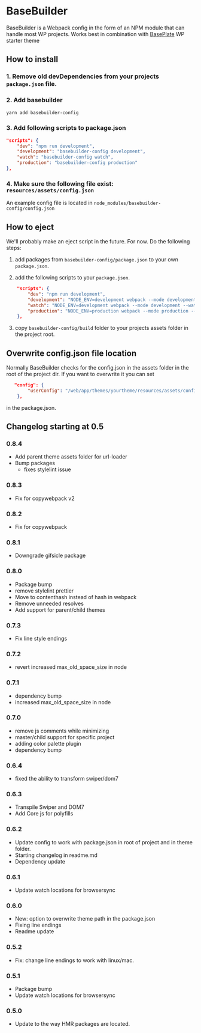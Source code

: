 # BaseBuilder

BaseBuilder is a Webpack config in the form of an NPM module that can handle most WP projects.
Works best in combination with [BasePlate](https://github.com/Levdbas/BasePlate 'Check out BasePlate') WP starter theme

## How to install

### 1. Remove old devDependencies from your projects `package.json` file.

### 2. Add basebuilder

```bash
yarn add basebuilder-config
```

### 3. Add following scripts to package.json

```json
"scripts": {
    "dev": "npm run development",
    "development": "basebuilder-config development",
    "watch": "basebuilder-config watch",
    "production": "basebuilder-config production"
},
```

### 4. Make sure the following file exist: `resources/assets/config.json`

An example config file is located in `node_modules/basebuilder-config/config.json`

## How to eject

We'll probably make an eject script in the future. For now. Do the following steps:

1. add packages from `basebuilder-config/package.json` to your own `package.json`.

2. add the following scripts to your `package.json`.

```json
    "scripts": {
        "dev": "npm run development",
        "development": "NODE_ENV=development webpack --mode development --config assets/build/webpack.config.js",
        "watch": "NODE_ENV=development webpack --mode development --watch --config assets/build/webpack.config.js",
        "production": "NODE_ENV=production webpack --mode production --config assets/build/webpack.config.js"
    },
```

3. copy `basebuilder-config/build` folder to your projects assets folder in the project root.

## Overwrite config.json file location

Normally BaseBuilder checks for the config.json in the assets folder in the root of the project dir.
If you want to overwrite it you can set

```json
   "config": {
        "userConfig": "/web/app/themes/yourtheme/resources/assets/config.json"
    },
```

in the package.json.

## Changelog starting at 0.5

### 0.8.4

-   Add parent theme assets folder for url-loader
-   Bump packages
    -   fixes stylelint issue

### 0.8.3

-   Fix for copywebpack v2

### 0.8.2

-   Fix for copywebpack

### 0.8.1

-   Downgrade gifsicle package

### 0.8.0

-   Package bump
-   remove stylelint prettier
-   Move to contenthash instead of hash in webpack
-   Remove unneeded resolves
-   Add support for parent/child themes

### 0.7.3

-   Fix line style endings

### 0.7.2

-   revert increased max_old_space_size in node

### 0.7.1

-   dependency bump
-   increased max_old_space_size in node

### 0.7.0

-   remove js comments while minimizing
-   master/child support for specific project
-   adding color palette plugin
-   dependency bump

### 0.6.4

-   fixed the ability to transform swiper/dom7

### 0.6.3

-   Transpile Swiper and DOM7
-   Add Core js for polyfills

### 0.6.2

-   Update config to work with package.json in root of project and in theme folder.
-   Starting changelog in readme.md
-   Dependency update

### 0.6.1

-   Update watch locations for browsersync

### 0.6.0

-   New: option to overwrite theme path in the package.json
-   Fixing line endings
-   Readme update

### 0.5.2

-   Fix: change line endings to work with linux/mac.

### 0.5.1

-   Package bump
-   Update watch locations for browsersync

### 0.5.0

-   Update to the way HMR packages are located.
